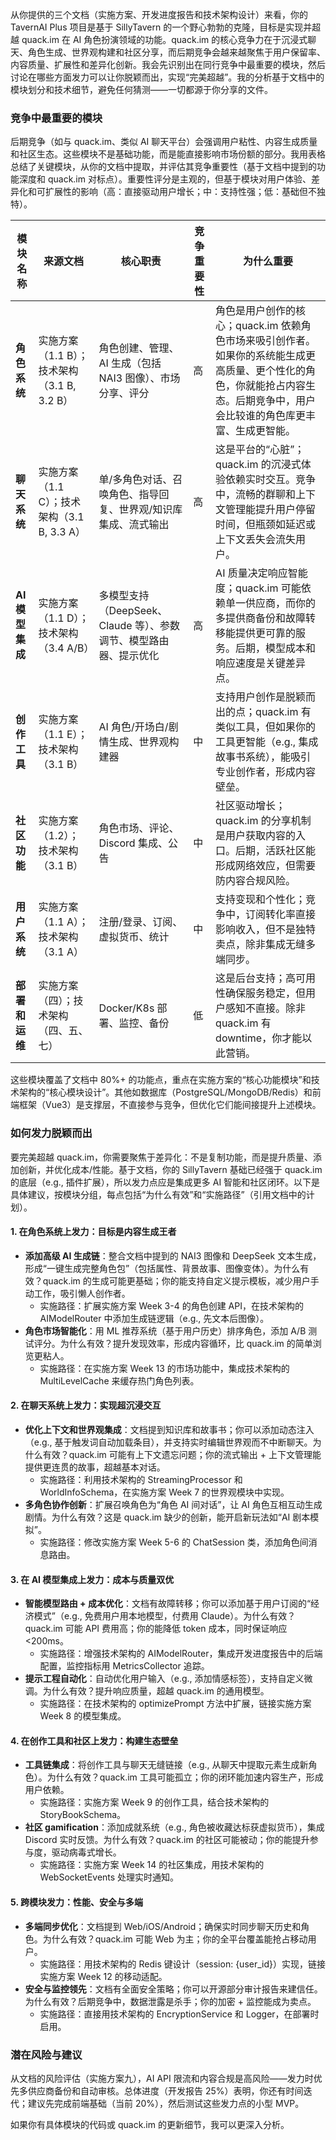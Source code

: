 从你提供的三个文档（实施方案、开发进度报告和技术架构设计）来看，你的 TavernAI Plus 项目是基于 SillyTavern 的一个野心勃勃的克隆，目标是实现并超越 quack.im 在 AI 角色扮演领域的功能。quack.im 的核心竞争力在于沉浸式聊天、角色生成、世界观构建和社区分享，而后期竞争会越来越聚焦于用户保留率、内容质量、扩展性和差异化创新。我会先识别出在同行竞争中最重要的模块，然后讨论在哪些方面发力可以让你脱颖而出，实现“完美超越”。我的分析基于文档中的模块划分和技术细节，避免任何猜测——一切都源于你分享的文件。

### 竞争中最重要的模块

后期竞争（如与 quack.im、类似 AI 聊天平台）会强调用户粘性、内容生成质量和社区生态。这些模块不是基础功能，而是能直接影响市场份额的部分。我用表格总结了关键模块，从你的文档中提取，并评估其竞争重要性（基于文档中提到的功能深度和 quack.im 对标点）。重要性评分是主观的，但基于模块对用户体验、差异化和可扩展性的影响（高：直接驱动用户增长；中：支持性强；低：基础但不独特）。

| 模块名称 | 来源文档 | 核心职责 | 竞争重要性 | 为什么重要 |
|----------|----------|----------|------------|------------|
| **角色系统** | 实施方案（1.1 B）；技术架构（3.1 B, 3.2 B） | 角色创建、管理、AI 生成（包括 NAI3 图像）、市场分享、评分 | 高 | 角色是用户创作的核心；quack.im 依赖角色市场来吸引创作者。如果你的系统能生成更高质量、更个性化的角色，你就能抢占内容生态。后期竞争中，用户会比较谁的角色库更丰富、生成更智能。 |
| **聊天系统** | 实施方案（1.1 C）；技术架构（3.1 B, 3.3 A） | 单/多角色对话、召唤角色、指导回复、世界观/知识库集成、流式输出 | 高 | 这是平台的“心脏”；quack.im 的沉浸式体验依赖实时交互。竞争中，流畅的群聊和上下文管理能提升用户停留时间，但瓶颈如延迟或上下文丢失会流失用户。 |
| **AI 模型集成** | 实施方案（1.1 D）；技术架构（3.4 A/B） | 多模型支持（DeepSeek、Claude 等）、参数调节、模型路由器、提示优化 | 高 | AI 质量决定响应智能度；quack.im 可能依赖单一供应商，而你的多提供商备份和故障转移能提供更可靠的服务。后期，模型成本和响应速度是关键差异点。 |
| **创作工具** | 实施方案（1.1 E）；技术架构（3.1 B） | AI 角色/开场白/剧情生成、世界观构建器 | 中 | 支持用户创作是脱颖而出的点；quack.im 有类似工具，但如果你的工具更智能（e.g., 集成故事书系统），能吸引专业创作者，形成内容壁垒。 |
| **社区功能** | 实施方案（1.2）；技术架构（3.1 B） | 角色市场、评论、Discord 集成、公告 | 中 | 社区驱动增长；quack.im 的分享机制是用户获取内容的入口。后期，活跃社区能形成网络效应，但需要防内容合规风险。 |
| **用户系统** | 实施方案（1.1 A）；技术架构（3.1 A） | 注册/登录、订阅、虚拟货币、统计 | 中 | 支持变现和个性化；竞争中，订阅转化率直接影响收入，但不是独特卖点，除非集成无缝多端同步。 |
| **部署和运维** | 实施方案（四）；技术架构（四、五、七） | Docker/K8s 部署、监控、备份 | 低 | 这是后台支持；高可用性确保服务稳定，但用户感知不直接。除非 quack.im 有 downtime，你才能以此营销。 |

这些模块覆盖了文档中 80%+ 的功能点，重点在实施方案的“核心功能模块”和技术架构的“核心模块设计”。其他如数据库（PostgreSQL/MongoDB/Redis）和前端框架（Vue3）是支撑层，不直接参与竞争，但优化它们能间接提升上述模块。

### 如何发力脱颖而出

要完美超越 quack.im，你需要聚焦于差异化：不是复制功能，而是提升质量、添加创新，并优化成本/性能。基于文档，你的 SillyTavern 基础已经强于 quack.im 的底层（e.g., 插件扩展），所以发力点应是集成更多 AI 智能和社区闭环。以下是具体建议，按模块分组，每点包括“为什么有效”和“实施路径”（引用文档中的计划）。

#### 1. **在角色系统上发力：目标是内容生成王者**
   - **添加高级 AI 生成链**：整合文档中提到的 NAI3 图像和 DeepSeek 文本生成，形成“一键生成完整角色包”（包括属性、背景故事、图像变体）。为什么有效？quack.im 的生成可能更基础；你的能支持自定义提示模板，减少用户手动工作，吸引懒人创作者。
     - 实施路径：扩展实施方案 Week 3-4 的角色创建 API，在技术架构的 AIModelRouter 中添加生成链逻辑（e.g., 先文本后图像）。
   - **角色市场智能化**：用 ML 推荐系统（基于用户历史）排序角色，添加 A/B 测试评分。为什么有效？提升发现效率，形成内容循环，比 quack.im 的简单浏览更粘人。
     - 实施路径：在实施方案 Week 13 的市场功能中，集成技术架构的 MultiLevelCache 来缓存热门角色列表。

#### 2. **在聊天系统上发力：实现超沉浸交互**
   - **优化上下文和世界观集成**：文档提到知识库和故事书；你可以添加动态注入（e.g., 基于触发词自动加载条目），并支持实时编辑世界观而不中断聊天。为什么有效？quack.im 可能有上下文遗忘问题；你的流式输出 + 上下文管理能提供更连贯的故事，超越基本对话。
     - 实施路径：利用技术架构的 StreamingProcessor 和 WorldInfoSchema，在实施方案 Week 7 的世界观模块中实现。
   - **多角色协作创新**：扩展召唤角色为“角色 AI 间对话”，让 AI 角色互相互动生成剧情。为什么有效？这是 quack.im 缺少的创新，能开启新玩法如“AI 剧本模拟”。
     - 实施路径：修改实施方案 Week 5-6 的 ChatSession 类，添加角色间消息路由。

#### 3. **在 AI 模型集成上发力：成本与质量双优**
   - **智能模型路由 + 成本优化**：文档有故障转移；你可以添加基于用户订阅的“经济模式”（e.g., 免费用户用本地模型，付费用 Claude）。为什么有效？quack.im 可能 API 费用高；你的能降低 token 成本，同时保证响应 <200ms。
     - 实施路径：增强技术架构的 AIModelRouter，集成开发进度报告中的后端配置，监控指标用 MetricsCollector 追踪。
   - **提示工程自动化**：自动优化用户输入（e.g., 添加情感标签），支持自定义微调。为什么有效？提升响应质量，超越 quack.im 的通用模型。
     - 实施路径：在技术架构的 optimizePrompt 方法中扩展，链接实施方案 Week 8 的模型集成。

#### 4. **在创作工具和社区上发力：构建生态壁垒**
   - **工具链集成**：将创作工具与聊天无缝链接（e.g., 从聊天中提取元素生成新角色）。为什么有效？quack.im 工具可能孤立；你的闭环能加速内容生产，形成用户依赖。
     - 实施路径：实施方案 Week 9 的创作工具，结合技术架构的 StoryBookSchema。
   - **社区 gamification**：添加成就系统（e.g., 角色被收藏达标获虚拟货币），集成 Discord 实时反馈。为什么有效？quack.im 的社区可能被动；你的能提升参与度，驱动病毒式增长。
     - 实施路径：实施方案 Week 14 的社区集成，用技术架构的 WebSocketEvents 处理实时通知。

#### 5. **跨模块发力：性能、安全与多端**
   - **多端同步优化**：文档提到 Web/iOS/Android；确保实时同步聊天历史和角色。为什么有效？quack.im 可能 Web 为主；你的全平台覆盖能抢占移动用户。
     - 实施路径：用技术架构的 Redis 键设计（session: {user_id}）实现，链接实施方案 Week 12 的移动适配。
   - **安全与监控领先**：文档有全面安全策略；你可以开源部分审计报告来建信任。为什么有效？后期竞争中，数据泄露是杀手；你的加密 + 监控能成为卖点。
     - 实施路径：直接用技术架构的 EncryptionService 和 Logger，在部署时启用。

### 潜在风险与建议

从文档的风险评估（实施方案九），AI API 限流和内容合规是高风险——发力时优先多供应商备份和自动审核。总体进度（开发报告 25%）表明，你还有时间迭代；建议先完成前端基础（当前 20%），然后测试这些发力点的小型 MVP。

如果你有具体模块的代码或 quack.im 的更新细节，我可以更深入分析。
